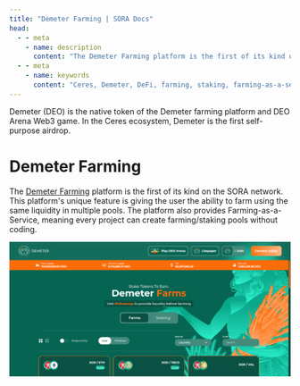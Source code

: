 ```yaml
---
title: "Demeter Farming | SORA Docs"
head:
  - - meta
    - name: description
      content: "The Demeter Farming platform is the first of its kind on the SORA network."
  - - meta
    - name: keywords
      content: "Ceres, Demeter, DeFi, farming, staking, farming-as-a-service, Polkaswap, SORA network"
---
```


Demeter (DEO) is the native token of the Demeter farming platform and DEO Arena Web3 game. In the Ceres ecosystem, Demeter is the first self-purpose airdrop.

# Demeter Farming

The [Demeter Farming](https://farming.deotoken.io/) platform is the first of its kind on the SORA network.
This platform's unique feature is giving the user the ability to farm using the same liquidity in multiple pools.
The platform also provides Farming-as-a-Service, meaning every project can create farming/staking pools without coding.

![](../.gitbook/assets/demeter-farming.png)
